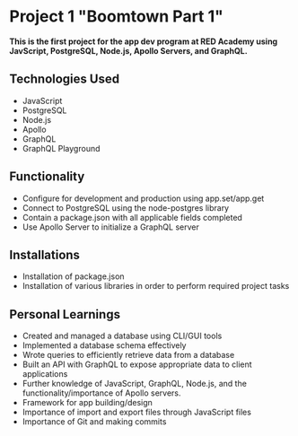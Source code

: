 # Project 1 "Boomtown Part 1"

**This is the first project for the app dev program at RED Academy using JavScript, PostgreSQL, Node.js, Apollo Servers, and GraphQL.**

## Technologies Used

- JavaScript
- PostgreSQL
- Node.js
- Apollo
- GraphQL
- GraphQL Playground

## Functionality

- Configure for development and production using app.set/app.get
- Connect to PostgreSQL using the node-postgres library
- Contain a package.json with all applicable fields completed
- Use Apollo Server to initialize a GraphQL server

## Installations

- Installation of package.json
- Installation of various libraries in order to perform required project tasks

## Personal Learnings

- Created and managed a database using CLI/GUI tools
- Implemented a database schema effectively
- Wrote queries to efficiently retrieve data from a database
- Built an API with GraphQL to expose appropriate data to client applications
- Further knowledge of JavaScript, GraphQL, Node.js, and the functionality/importance of Apollo servers.
- Framework for app building/design
- Importance of import and export files through JavaScript files
- Importance of Git and making commits
